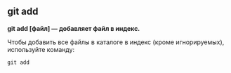 ## git add

**git add [файл] — добавляет файл в индекс.**

Чтобы добавить все файлы в каталоге в индекс (кроме игнорируемых), используйте команду:

```
git add
```